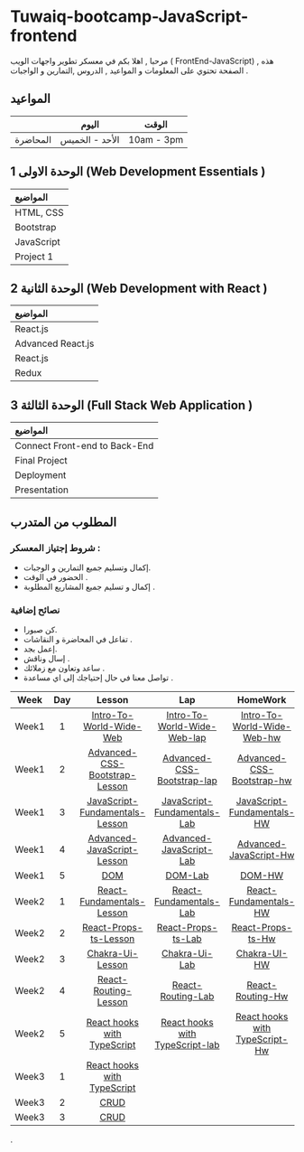 # Tuwaiq-bootcamp-JavaScript-frontend



مرحبا , اهلا بكم في معسكر تطوير واجهات الويب ( FrontEnd-JavaScript) , هذه الصفحة تحتوي على المعلومات و المواعيد  , الدروس ,التمارين و الواجبات .

## المواعيد
|  | اليوم | الوقت |
| --- | ------------- | ------------- |
| المحاضرة  | الأحد - الخميس  | 10am - 3pm  |



## الوحدة الاولى  1 \(Web Development Essentials \)

| المواضيع |
| :--- |
| HTML, CSS |
| Bootstrap|
| JavaScript|
| Project 1|





## الوحدة الثانية  2 \(Web Development with React \)

| المواضيع |
| :--- |
| React.js|
| Advanced React.js|
| React.js|
| Redux|

## الوحدة الثالثة 3 \(Full Stack Web Application \)

| المواضيع |
| :--- |
| Connect Front-end to Back-End  |
| Final Project |
| Deployment |
| Presentation |












## المطلوب من المتدرب 
### شروط إجتياز المعسكر : 
* إكمال وتسليم جميع التمارين و الوجبات.
* الحضور في الوقت .
* إكمال و تسليم جميع المشاريع المطلوبة .
### نصائح إضافية
* كن صبورا.
* تفاعل في المحاضرة و النقاشات .
* إعمل بجد.
* إسال وناقش .
* ساعد وتعاون مع زملائك  .
* تواصل معنا في حال إحتياجك إلى اي مساعدة .

| Week | Day | Lesson | Lap | HomeWork |
|:----:|:---:|:------:|:---:|:--------:|
| Week1| 1   |   [Intro-To-World-Wide-Web](https://github.com/Tuwaiq-Academy-Training/HTML-CSS-Lesson)     |[Intro-To-World-Wide-Web-lap](https://github.com/Tuwaiq-Academy-Training/HTML-CSS-Lesson)     |[Intro-To-World-Wide-Web-hw](https://github.com/Tuwaiq-Academy-Training/HTML-CSS-Lesson)
| Week1| 2   |    [Advanced-CSS-Bootstrap-Lesson](https://github.com/Tuwaiq-Academy-Training/Advanced-CSS-Bootstrap-Lesson)    | [Advanced-CSS-Bootstrap-lap](https://github.com/Tuwaiq-Academy-Training/JavaScript-Fundamentals-Lab)    |[Advanced-CSS-Bootstrap-hw](https://github.com/Tuwaiq-Academy-Training/JavaScript-Fundamentals-HW)
| Week1| 3   |   [JavaScript-Fundamentals-Lesson](https://github.com/Tuwaiq-Academy-Training/JavaScript-Fundamentals-Lesson)|[JavaScript-Fundamentals-Lab](https://github.com/Tuwaiq-Academy-Training/JavaScript-Fundamentals_Lab)|[JavaScript-Fundamentals-HW](https://github.com/Tuwaiq-Academy-Training/JavaScript-HW/blob/main/README.md)
| Week1| 4   |   [Advanced-JavaScript-Lesson](https://github.com/Tuwaiq-Academy-Training/Advanced-JavaScript-Lesson)|[Advanced-JavaScript-Lab](https://github.com/Tuwaiq-Academy-Training/Advanced-JavaScript_Lab/blob/main/README.md) | [Advanced-JavaScript-Hw]()
| Week1| 5   |  [DOM](https://github.com/Tuwaiq-Academy-Training/Advanced-JavaScript-Lesson)|[DOM-Lab](https://github.com/Tuwaiq-Academy-Training/DOM-lab/blob/main/README.md)|[DOM-HW](https://github.com/Tuwaiq-Academy-Training/DOM-HW/blob/main/README.md)
| Week2| 1   |[React-Fundamentals-Lesson](https://github.com/Tuwaiq-JavaScript/React-Fundamentals-Lesson)|[React-Fundamentals-Lab](https://github.com/Tuwaiq-JavaScript/React-Fundamentals-Lab)|[React-Fundamentals-HW](https://github.com/Tuwaiq-JavaScript/React-Fundamentals-HW)
| Week2| 2   |[React-Props-ts-Lesson](https://github.com/Tuwaiq-Academy-Training/React-Props-ts-Lesson/blob/main/README.md)|[React-Props-ts-Lab](https://github.com/Tuwaiq-Academy-Training/React-Props-ts-Lab)|[React-Props-ts-Hw]()
| Week2| 3   |[Chakra-Ui-Lesson](https://github.com/Tuwaiq-Academy-Training/Chakra-ui-Lesson) |[Chakra-Ui-Lab](https://github.com/Tuwaiq-Academy-Training/ChakraUI-Lab/blob/main/README.md)|[Chakra-UI-HW](https://github.com/Tuwaiq-Academy-Training/Chakra-ui-HW/blob/main/README.md)
| Week2| 4   |[React-Routing-Lesson](https://github.com/Tuwaiq-Academy-Training/React-Styling-Routing-Lesson) |[React-Routing-Lab](https://github.com/Tuwaiq-Academy-Training/_React-Styling-Routing-Lab) |[React-Routing-Hw]()
| Week2| 5   |[React hooks with TypeScript](https://github.com/Tuwaiq-Academy-Training/React-hooks-with-TypeScript/blob/main/README.md)|[React hooks with TypeScript-lab](https://github.com/Tuwaiq-Academy-Training/Reac-hooks-with-TypeScript-lab/blob/main/README.md) |[React hooks with TypeScript-Hw](https://github.com/Tuwaiq-Academy-Training/Reac-hooks-with-TypeScript-HW/blob/main/README.md)
| Week3| 1   |[React hooks with TypeScript](https://github.com/Tuwaiq-Academy-Training/React-hooks-with-TypeScript/blob/main/README.md)  |[]()  |[]()
| Week3| 2   |[CRUD](https://github.com/Tuwaiq-Academy-Training/APY-Lesson-TypeScript/blob/main/README.md)  |[]()  |[]()
| Week3| 3   |[CRUD]()|[]() |[]()
.

